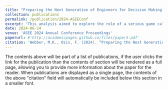```yaml
---
title: "Preparing the Next Generation of Engineers for Decision Making under Deep Uncertainty: Exploring the Pedagogical Role of the Decisions for the Decade Game"
collection: publications
permalink: /publication/2024-ASEEConf
excerpt: 'This analysis aimed to explore the role of a serious game called Decisions for the Decade in teaching students about climate change adaptation and decision making under deep uncertainty within the context of this university’s civil and environmental engineering courses.'
date: 2024-06-24
venue: 'ASEE 2024 Annual Conference Proceedings'
paperurl: #'http://academicpages.github.io/files/paper3.pdf'
citation: 'Webber, M.K., Ozis, F. (2024). “Preparing the Next Generation of Engineers for Decision Making under Deep Uncertainty: Exploring the Pedagogical Role of the Decisions for the Decade Game” Conference Proceedings for American Society for Engineering Education (ASEE) 2024 Annual Conference and Exposition, June 23-26.'
---
```


The contents above will be part of a list of publications, if the user clicks the link for the publication than the contents of section will be rendered as a full page, allowing you to provide more information about the paper for the reader. When publications are displayed as a single page, the contents of the above "citation" field will automatically be included below this section in a smaller font.
